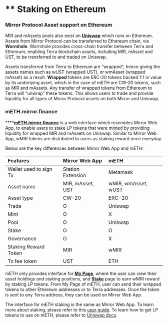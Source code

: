 # \*\* Staking on Ethereum

### Mirror Protocol Asset support on Ethereum

MIR and mAssets pools also exist on [**Uniswap**](https://app.uniswap.org/#/swap) which runs on Ethereum. Assets from Mirror Protocol can be transferred to Ethereum chain, via **Wormhole**. Wormhole provides cross-chain transfer between Terra and Ethereum, enabling Terra blockchain assets, including MIR, mAsset and UST, to be transferred to and traded on Uniswap.   
  
Assets transferred from Terra to Ethereum are “wrapped”, hence giving the assets names such as wUST \(wrapped UST\), or wmAsset \(wrapped mAsset\) as a result. **Wrapped** tokens are ERC-20 tokens backed 1:1 in value by its underlying asset, which in the case of mETH are CW-20 tokens, such as MIR and mAssets. Any transfer of wrapped tokens from Ethereum to Terra will “unwrap” these tokens. This allows users to trade and provide liquidity for all types of Mirror Protocol assets on both Mirror and Uniswap. 

### mETH.mirror.finance

\*\*\*\*[**mETH.mirror.finance**](https://meth.mirror.finance/) is a web interface which resembles Mirror Web App, to enable users to stake LP tokens that were minted by providing liquidity for wrapped MIR and mAssets on Uniswap. Similar to Mirror Web App, wMIR tokens are distributed to users as staking reward once everyday. 

Below are the key differences between Mirror Web App and mETH:  

| Features | **Mirror Web App** | **mETH** |
| :--- | :--- | :--- |
| Wallet used to sign Tx | Station Extension | Metamask |
| Asset name | MIR, mAsset, UST | wMIR, wmAsset, wUST |
| Asset type | CW-20 | ERC-20 |
| Trade | O | Uniswap |
| Mint | O | X |
| Pool | O | Uniswap |
| Stake | O | O |
| Governance | O | X |
| Staking Reward Token | MIR | wMIR |
| Tx fee token | UST | ETH |

mETH only provides interface for [**My Page**](https://app-staging.mirror.finance/my), where the user can view their asset holdings and staking positions, and [**Stake**](https://app-staging.mirror.finance/stake) page to earn wMIR reward by staking LP tokens. From My Page of mETH, user can send their wrapped tokens to other Ethereum addresses or to Terra addresses. Once the token is sent to any Terra address, they can be used on Mirror Web App.   
  
The interface for mETH staking is the same as Mirror Web App. To learn more about staking, please refer to this [user guide](getting-started/stake.md). To learn how to get LP tokens to use on mETH, please refer to [Uniswap docs](https://uniswap.org/docs/v2/).   
  


